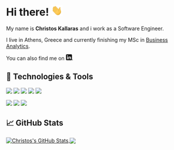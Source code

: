 # Hi there! <img src="https://raw.githubusercontent.com/chriskal96/chriskal96/main/wave.gif?token=GHSAT0AAAAAABR65LL3APCJYGA62F4ZVTZYYTZDGFQ" width="30px">

My name is **Christos Kallaras** and i work as a Software Engineer.

I live in Athens, Greece and currently finishing my MSc in <a href="https://analytics.aueb.gr/">Business Analytics</a>.

You can also find me on [![LinkedIn][1.1]][1].

## 🔧 Technologies & Tools

![](https://img.shields.io/badge/Code-Python-informational?style=flat&logo=python&logoColor=white&color=2bbc8a)
![](https://img.shields.io/badge/Code-R-brightgreen?style=flat&logo=r&logoColor=white&color=2bbc8a)
![](https://img.shields.io/badge/Code-Java-brightgreen?style=flat&logo=java&logoColor=white&color=2bbc8a)
![](https://img.shields.io/badge/Code-C-brightgreen?style=flat&logo=c&logoColor=white&color=2bbc8a)
![](https://img.shields.io/badge/Code-C++-brightgreen?style=flat&logo=cplusplus&logoColor=white&color=2bbc8a)

![](https://img.shields.io/badge/Tools-MySQL-informational?style=flat&logo=MySQL&logoColor=white&color=2bbc8a)
![](https://img.shields.io/badge/Tools-Redis-informational?style=flat&logo=redis&logoColor=white&color=2bbc8a)
![](https://img.shields.io/badge/Tools-Red_Hat-informational?style=flat&logo=red-hat&logoColor=white&color=2bbc8a)


## &#x1f4c8; GitHub Stats

<a href="https://github.com/chriskal96">
  <img align="center" src="https://github-readme-stats.vercel.app/api?username=chriskal96&count_private=true&show_icons=true&theme=dark&line_height=27" alt="Christos's GitHub Stats" />
</a>
<a href="https://github.com/chriskal96">
  <img align="center" src="https://github-readme-stats.vercel.app/api/top-langs/?username=chriskal96&count_private=truex&theme=dark&langs_count=3" />
</a>

<!-- Icons -->

[1.1]: https://raw.githubusercontent.com/chriskal96/chriskal96/main/linkedin.png?token=GHSAT0AAAAAABR65LL26UNGUBFTSBSMKVZUYTZEXNA

<!-- Links to  social media accounts -->

[1]: https://www.linkedin.com/in/christos-kallaras/ 

